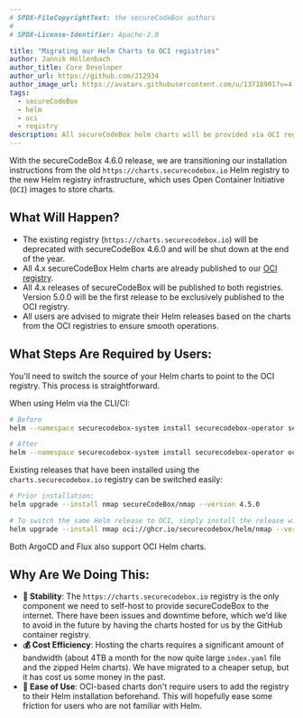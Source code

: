```yaml
---
# SPDX-FileCopyrightText: the secureCodeBox authors
#
# SPDX-License-Identifier: Apache-2.0

title: "Migrating our Helm Charts to OCI registries"
author: Jannik Hollenbach
author_title: Core Developer
author_url: https://github.com/J12934
author_image_url: https://avatars.githubusercontent.com/u/13718901?v=4
tags:
  - secureCodeBox
  - helm
  - oci
  - registry
description: All secureCodeBox helm charts will be provided via OCI registry based charts in the future. The old registry will remain running until the end of 2024.
---
```


With the secureCodeBox 4.6.0 release, we are transitioning our installation instructions from the old `https://charts.securecodebox.io` Helm registry to the new Helm registry infrastructure, which uses Open Container Initiative (`OCI`) images to store charts.

## What Will Happen?

- The existing registry (`https://charts.securecodebox.io`) will be deprecated with secureCodeBox 4.6.0 and will be shut down at the end of the year.
- All 4.x secureCodeBox Helm charts are already published to our [OCI registry](https://github.com/orgs/secureCodeBox/packages?tab=packages&q=helm).
- All 4.x releases of secureCodeBox will be published to both registries. Version 5.0.0 will be the first release to be exclusively published to the OCI registry.
- All users are advised to migrate their Helm releases based on the charts from the OCI registries to ensure smooth operations.

## What Steps Are Required by Users:

You'll need to switch the source of your Helm charts to point to the OCI registry. This process is straightforward.

When using Helm via the CLI/CI:

```bash
# Before
helm --namespace securecodebox-system install securecodebox-operator secureCodeBox/operator

# After
helm --namespace securecodebox-system install securecodebox-operator oci://ghcr.io/securecodebox/helm/operator
```

Existing releases that have been installed using the `charts.securecodebox.io` registry can be switched easily:

```bash
# Prior installation:
helm upgrade --install nmap secureCodeBox/nmap --version 4.5.0

# To switch the same Helm release to OCI, simply install the release with the same name from OCI:
helm upgrade --install nmap oci://ghcr.io/securecodebox/helm/nmap --version 4.5.0
```

Both ArgoCD and Flux also support OCI Helm charts.

## Why Are We Doing This:

- **🧱 Stability**: The `https://charts.securecodebox.io` registry is the only component we need to self-host to provide secureCodeBox to the internet. There have been issues and downtime before, which we’d like to avoid in the future by having the charts hosted for us by the GitHub container registry.
- **💰 Cost Efficiency**: Hosting the charts requires a significant amount of bandwidth (about 4TB a month for the now quite large `index.yaml` file and the zipped Helm charts). We have migrated to a cheaper setup, but it has cost us some money in the past.
- **🤹 Ease of Use**: OCI-based charts don't require users to add the registry to their Helm installation beforehand. This will hopefully ease some friction for users who are not familiar with Helm.
